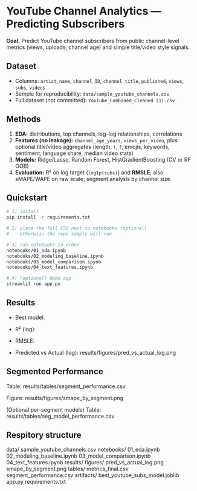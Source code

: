 # YouTube Channel Analytics — Predicting Subscribers

**Goal.** Predict YouTube channel subscribers from public channel-level metrics (views, uploads, channel age) and simple title/video style signals.

## Dataset
- Columns: `artist_name`, `channel_ID`, `channel_title`, `published`, `views`, `subs`, `videos`
- Sample for reproducibility: `data/sample_youtube_channels.csv`
- Full dataset (not committed): `YouTube_Combined_Cleaned (1).csv`

## Methods
1. **EDA:** distributions, top channels, log–log relationships, correlations  
2. **Features (no leakage):** `channel_age_years`, `views_per_video`, plus optional title/video aggregates (length, `!`, `?`, emojis, keywords, sentiment, language share, median video stats)  
3. **Models:** Ridge/Lasso, Random Forest, HistGradientBoosting (CV or RF OOB)  
4. **Evaluation:** R² on log target (`log1p(subs)`) and **RMSLE**; also sMAPE/WAPE on raw scale; segment analysis by channel size

## Quickstart
```bash
# 1) install
pip install -r requirements.txt

# 2) place the full CSV next to notebooks (optional)
#    otherwise the repo sample will run

# 3) run notebooks in order
notebooks/01_eda.ipynb
notebooks/02_modeling_baseline.ipynb
notebooks/03_model_comparison.ipynb
notebooks/04_text_features.ipynb

# 4) (optional) demo app
streamlit run app.py
```
## Results

- Best model: <FILL MODEL NAME>

- R² (log): <FILL NUMBER>

- RMSLE: <FILL NUMBER>

- Predicted vs Actual (log): results/figures/pred_vs_actual_log.png

## Segmented Performance

Table: results/tables/segment_performance.csv

Figure: results/figures/smape_by_segment.png

(Optional per-segment models) Table: results/tables/seg_model_performance.csv

## Respitory structure
data/
  sample_youtube_channels.csv
notebooks/
  01_eda.ipynb
  02_modeling_baseline.ipynb
  03_model_comparison.ipynb
  04_text_features.ipynb
results/
  figures/
    pred_vs_actual_log.png
    smape_by_segment.png
  tables/
    metrics_final.csv
    segment_performance.csv
  artifacts/
    best_youtube_subs_model.joblib
app.py
requirements.txt


